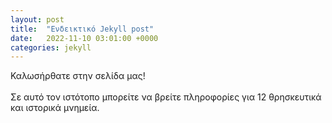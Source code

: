 ```yaml
---
layout: post
title:  "Ενδεικτικό Jekyll post"
date:   2022-11-10 03:01:00 +0000
categories: jekyll
---
```


Καλωσήρθατε στην σελίδα μας!<br><br>
Σε αυτό τον ιστότοπο μπορείτε να βρείτε πληροφορίες για 12 θρησκευτικά και ιστορικά μνημεία.
